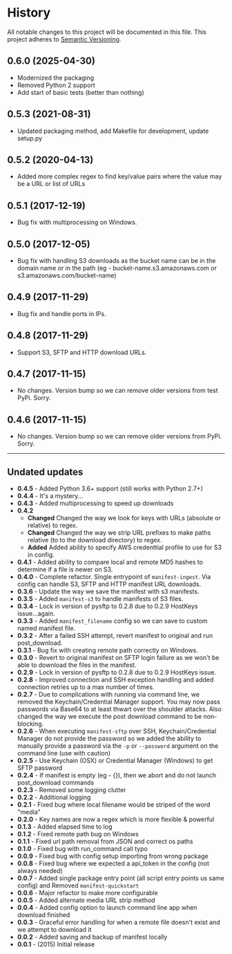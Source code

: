 # History

All notable changes to this project will be documented in this file. This project adheres to [Semantic Versioning](http://semver.org/).

## 0.6.0 (2025-04-30)

- Modernized the packaging
- Removed Python 2 support
- Add start of basic tests (better than nothing)

## 0.5.3 (2021-08-31)

- Updated packaging method, add Makefile for development, update setup.py

## 0.5.2 (2020-04-13)

- Added more complex regex to find key/value pairs where the value may be a URL or list of URLs

## 0.5.1 (2017-12-19)

- Bug fix with multiprocessing on Windows.

## 0.5.0 (2017-12-05)

- Bug fix with handling S3 downloads as the bucket name can be in the domain name or in the path (eg - bucket-name.s3.amazonaws.com or s3.amazonaws.com/bucket-name)

## 0.4.9 (2017-11-29)

- Bug fix and handle ports in IPs.

## 0.4.8 (2017-11-29)

- Support S3, SFTP and HTTP download URLs.

## 0.4.7 (2017-11-15)

- No changes. Version bump so we can remove older versions from test PyPi. Sorry.

## 0.4.6 (2017-11-15)

- No changes. Version bump so we can remove older versions from PyPi. Sorry.

---

## Undated updates

- **0.4.5** - Added Python 3.6+ support (still works with Python 2.7+)
- **0.4.4** - It's a mystery...
- **0.4.3** - Added multiprocessing to speed up downloads
- **0.4.2**
  - **Changed** Changed the way we look for keys with URLs (absolute or relative) to regex.
  - **Changed** Changed the way we strip URL prefixes to make paths relative (to to the download directory) to regex.
  - **Added** Added ability to specify AWS credenttial profile to use for S3 in config.
- **0.4.1** - Added ability to compare local and remote MD5 hashes to determine if a file is newer on S3.
- **0.4.0** - Complete refactor. Single entrypoint of `manifest-ingest`. Via config can handle S3, SFTP and HTTP manifest URL downloads.
- **0.3.6** - Update the way we save the manifest with s3 manifests.
- **0.3.5** - Added `manifest-s3` to handle manifests of S3 files.
- **0.3.4** - Lock in version of pysftp to 0.2.8 due to 0.2.9 HostKeys issue...again.
- **0.3.3** - Added `manifest_filename` config so we can save to custom named manifest file.
- **0.3.2** - After a failed SSH attempt, revert manifest to original and run post_download.
- **0.3.1** - Bug fix with creating remote path correctly on Windows.
- **0.3.0** - Revert to original manifest on SFTP login failure as we won't be able to download the files in the manifest.
- **0.2.9** - Lock in version of pysftp to 0.2.8 due to 0.2.9 HostKeys issue.
- **0.2.8** - Improved connection and SSH exception handling and added connection retries up to a max number of times.
- **0.2.7** - Due to complications with running via command line, we removed the Keychain/Credential Manager support. You may now pass passwords via Base64 to at least thwart over the shoulder attacks. Also changed the way we execute the post download command to be non-blocking.
- **0.2.6** - When executing `manifest-sftp` over SSH, Keychain/Credential Manager do not provide the password so we added the ability to manually provide a password via the `-p` or `--password` argument on the command line (use with caution)
- **0.2.5** - Use Keychain (OSX) or Credential Manager (Windows) to get SFTP password
- **0.2.4** - If manifest is empty (eg - {}), then we abort and do not launch post_download commands
- **0.2.3** - Removed some logging clutter
- **0.2.2** - Additional logging
- **0.2.1** - Fixed bug where local filename would be striped of the word "media"
- **0.2.0** - Key names are now a regex which is more flexible & powerful
- **0.1.3** - Added elapsed time to log
- **0.1.2** - Fixed remote path bug on Windows
- **0.1.1** - Fixed url path removal from JSON and correct os paths
- **0.1.0** - Fixed bug with run_command call typo
- **0.0.9** - Fixed bug with config setup importing from wrong package
- **0.0.8** - Fixed bug where we expected a api_token in the config (not always needed)
- **0.0.7** - Added single package entry point (all script entry points us same config) and Removed `manifest-quickstart`
- **0.0.6** - Major refactor to make more configurable
- **0.0.5** - Added alternate media URL strip method
- **0.0.4** - Added config option to launch command line app when download finished
- **0.0.3** - Graceful error handling for when a remote file doesn't exist and we attempt to download it
- **0.0.2** - Added saving and backup of manifest locally
- **0.0.1** - (2015) Initial release
